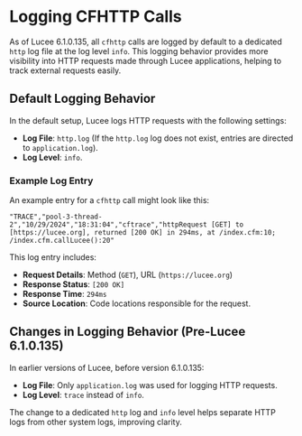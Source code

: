 <!--
{
  "title": "Logging CFHTTP Calls",
  "id": "logging-cfhttp-calls",
  "since": "6.1.0.135",
  "description": "Learn how Lucee logs all CFHTTP calls and how to manage these logs. This guide explains the default behavior, log file locations, and changes in logging from earlier Lucee versions.",
  "keywords": [
    "cfhttp",
    "logging",
    "Lucee",
    "log level",
    "http log"
  ]
}
-->

# Logging CFHTTP Calls

As of Lucee 6.1.0.135, all `cfhttp` calls are logged by default to a dedicated `http` log file at the log level `info`. This logging behavior provides more visibility into HTTP requests made through Lucee applications, helping to track external requests easily.

## Default Logging Behavior

In the default setup, Lucee logs HTTP requests with the following settings:

- **Log File**: `http.log` (If the `http.log` log does not exist, entries are directed to `application.log`).
- **Log Level**: `info`.

### Example Log Entry

An example entry for a `cfhttp` call might look like this:

```plaintext
"TRACE","pool-3-thread-2","10/29/2024","18:31:04","cftrace","httpRequest [GET] to [https://lucee.org], returned [200 OK] in 294ms, at /index.cfm:10; /index.cfm.callLucee():20"
```

This log entry includes:

- **Request Details**: Method (`GET`), URL (`https://lucee.org`)
- **Response Status**: `[200 OK]`
- **Response Time**: `294ms`
- **Source Location**: Code locations responsible for the request.

## Changes in Logging Behavior (Pre-Lucee 6.1.0.135)

In earlier versions of Lucee, before version 6.1.0.135:

- **Log File**: Only `application.log` was used for logging HTTP requests.
- **Log Level**: `trace` instead of `info`.

The change to a dedicated `http` log and `info` level helps separate HTTP logs from other system logs, improving clarity.